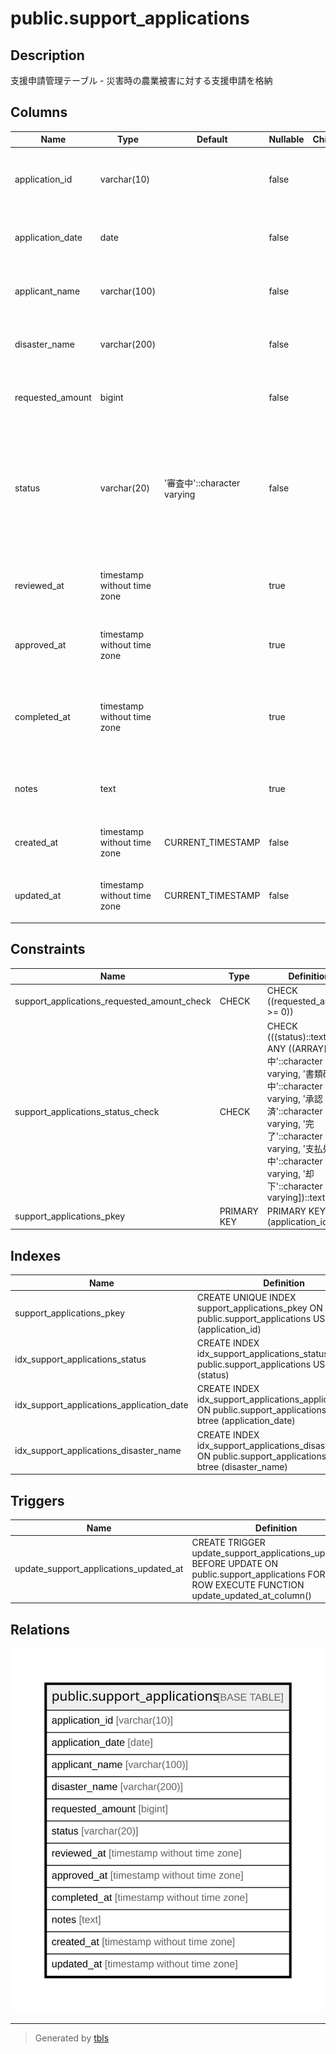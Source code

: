 # public.support_applications

## Description

支援申請管理テーブル - 災害時の農業被害に対する支援申請を格納

## Columns

| Name | Type | Default | Nullable | Children | Parents | Comment |
| ---- | ---- | ------- | -------- | -------- | ------- | ------- |
| application_id | varchar(10) |  | false |  |  | 申請ID - 主キー（例：A001, A002...） |
| application_date | date |  | false |  |  | 申請日 - 申請が提出された日付 |
| applicant_name | varchar(100) |  | false |  |  | 申請者名 - 個人名または法人名 |
| disaster_name | varchar(200) |  | false |  |  | 災害名 - 対象となる災害の名称 |
| requested_amount | bigint |  | false |  |  | 申請金額 - 申請する支援金額（円） |
| status | varchar(20) | '審査中'::character varying | false |  |  | ステータス - 申請の処理状況（審査中、書類確認中、承認済、完了、支払処理中、却下） |
| reviewed_at | timestamp without time zone |  | true |  |  | 審査完了日時 - 申請の審査が完了した日時 |
| approved_at | timestamp without time zone |  | true |  |  | 承認日時 - 申請が承認された日時 |
| completed_at | timestamp without time zone |  | true |  |  | 処理完了日時 - 支援金の支払いなど全ての処理が完了した日時 |
| notes | text |  | true |  |  | 備考 - 申請に関する備考やメモ |
| created_at | timestamp without time zone | CURRENT_TIMESTAMP | false |  |  | 作成日時 - レコード作成日時 |
| updated_at | timestamp without time zone | CURRENT_TIMESTAMP | false |  |  | 更新日時 - レコード最終更新日時 |

## Constraints

| Name | Type | Definition |
| ---- | ---- | ---------- |
| support_applications_requested_amount_check | CHECK | CHECK ((requested_amount >= 0)) |
| support_applications_status_check | CHECK | CHECK (((status)::text = ANY ((ARRAY['審査中'::character varying, '書類確認中'::character varying, '承認済'::character varying, '完了'::character varying, '支払処理中'::character varying, '却下'::character varying])::text[]))) |
| support_applications_pkey | PRIMARY KEY | PRIMARY KEY (application_id) |

## Indexes

| Name | Definition |
| ---- | ---------- |
| support_applications_pkey | CREATE UNIQUE INDEX support_applications_pkey ON public.support_applications USING btree (application_id) |
| idx_support_applications_status | CREATE INDEX idx_support_applications_status ON public.support_applications USING btree (status) |
| idx_support_applications_application_date | CREATE INDEX idx_support_applications_application_date ON public.support_applications USING btree (application_date) |
| idx_support_applications_disaster_name | CREATE INDEX idx_support_applications_disaster_name ON public.support_applications USING btree (disaster_name) |

## Triggers

| Name | Definition |
| ---- | ---------- |
| update_support_applications_updated_at | CREATE TRIGGER update_support_applications_updated_at BEFORE UPDATE ON public.support_applications FOR EACH ROW EXECUTE FUNCTION update_updated_at_column() |

## Relations

![er](public.support_applications.svg)

---

> Generated by [tbls](https://github.com/k1LoW/tbls)

